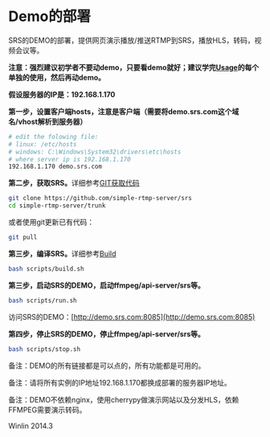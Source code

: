 # Demo的部署

SRS的DEMO的部署，提供网页演示播放/推送RTMP到SRS，播放HLS，转码，视频会议等。

<strong>注意：强烈建议初学者不要动demo，只要看demo就好；建议学完[Usage][Usage]的每个单独的使用，然后再动demo。</strong>

<strong>假设服务器的IP是：192.168.1.170</strong>

<strong>第一步，设置客户端hosts，注意是客户端（需要将demo.srs.com这个域名/vhost解析到服务器）</strong>

```bash
# edit the folowing file:
# linux: /etc/hosts
# windows: C:\Windows\System32\drivers\etc\hosts
# where server ip is 192.168.1.170
192.168.1.170 demo.srs.com
```

<strong>第二步，获取SRS。</strong>详细参考[GIT获取代码][GIT]

```bash
git clone https://github.com/simple-rtmp-server/srs
cd simple-rtmp-server/trunk
```

或者使用git更新已有代码：

```bash
git pull
```

<strong>第三步，编译SRS。</strong>详细参考[Build][Build]

```bash
bash scripts/build.sh
```

<strong>第三步，启动SRS的DEMO，启动ffmpeg/api-server/srs等。</strong>

```bash
bash scripts/run.sh
```

访问SRS的DEMO：[http://demo.srs.com:8085](http://demo.srs.com:8085)

<strong>第四步，停止SRS的DEMO，停止ffmpeg/api-server/srs等。</strong>

```bash
bash scripts/stop.sh
```

备注：DEMO的所有链接都是可以点的，所有功能都是可用的。

备注：请将所有实例的IP地址192.168.1.170都换成部署的服务器IP地址。

备注：DEMO不依赖nginx，使用cherrypy做演示网站以及分发HLS，依赖FFMPEG需要演示转码。

Winlin 2014.3

[Usage]: https://github.com/simple-rtmp-server/srs/tree/1.0release#usage
[SrsLinuxArm]: https://github.com/simple-rtmp-server/srs/wiki/v1_CN_SrsLinuxArm
[HLS-And-Transcode]: https://github.com/simple-rtmp-server/srs/wiki/v1_CN_DeliveryHLS#hls-and-transcode
[HLS-Audio-Only]: https://github.com/simple-rtmp-server/srs/wiki/v1_CN_DeliveryHLS#hlsaudioonly
[nginx]: http://192.168.1.170:8080/nginx.html
[GIT]: https://github.com/simple-rtmp-server/srs/wiki/v1_CN_Git
[Build]: https://github.com/simple-rtmp-server/srs/wiki/v1_CN_Build
[HLS]: https://github.com/simple-rtmp-server/srs/wiki/v1_CN_DeliveryHLS
[HTTP-Server]: https://github.com/simple-rtmp-server/srs/wiki/v1_CN_HTTPServer
[Transcode2HLS]: https://github.com/simple-rtmp-server/srs/wiki/v1_CN_SampleTranscode2HLS
[srs-player]: http://winlinvip.github.io/srs.release/trunk/research/players/srs_player.html?vhost=__defaultVhost__&autostart=true&server=192.168.1.170&app=live&stream=livestream&port=1935
[jwplayer]: http://winlinvip.github.io/srs.release/trunk/research/players/jwplayer6.html?vhost=__defaultVhost__&hls_autostart=true&server=192.168.1.170&app=live&stream=livestream&hls_port=8080
